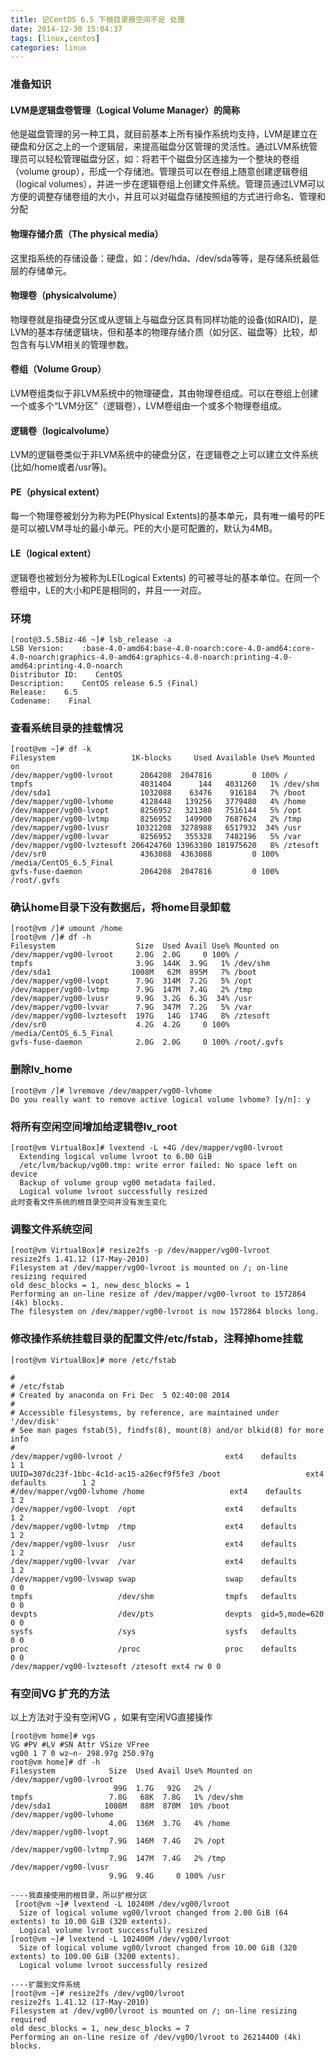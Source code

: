 ```yaml
---
title: 记CentOS 6.5 下根目录报空间不足 处理
date: 2014-12-30 15:04:37
tags: [linux,centos]
categories: linux
---
```

### 准备知识
#### LVM是逻辑盘卷管理（Logical Volume Manager）的简称
他是磁盘管理的另一种工具，就目前基本上所有操作系统均支持，LVM是建立在硬盘和分区之上的一个逻辑层，来提高磁盘分区管理的灵活性。通过LVM系统管理员可以轻松管理磁盘分区，如：将若干个磁盘分区连接为一个整块的卷组（volume group），形成一个存储池。管理员可以在卷组上随意创建逻辑卷组（logical volumes），并进一步在逻辑卷组上创建文件系统。管理员通过LVM可以方便的调整存储卷组的大小，并且可以对磁盘存储按照组的方式进行命名、管理和分配

#### 物理存储介质（The physical media）
这里指系统的存储设备：硬盘，如：/dev/hda、/dev/sda等等，是存储系统最低层的存储单元。
#### 物理卷（physicalvolume）
物理卷就是指硬盘分区或从逻辑上与磁盘分区具有同样功能的设备(如RAID)，是LVM的基本存储逻辑块，但和基本的物理存储介质（如分区、磁盘等）比较，却包含有与LVM相关的管理参数。
#### 卷组（Volume Group）
LVM卷组类似于非LVM系统中的物理硬盘，其由物理卷组成。可以在卷组上创建一个或多个“LVM分区”（逻辑卷），LVM卷组由一个或多个物理卷组成。
#### 逻辑卷（logicalvolume）
LVM的逻辑卷类似于非LVM系统中的硬盘分区，在逻辑卷之上可以建立文件系统(比如/home或者/usr等)。
#### PE（physical extent）
每一个物理卷被划分为称为PE(Physical Extents)的基本单元，具有唯一编号的PE是可以被LVM寻址的最小单元。PE的大小是可配置的，默认为4MB。
#### LE（logical extent）
逻辑卷也被划分为被称为LE(Logical Extents) 的可被寻址的基本单位。在同一个卷组中，LE的大小和PE是相同的，并且一一对应。

### 环境
```
[root@3.5.5Biz-46 ~]# lsb_release -a
LSB Version:    :base-4.0-amd64:base-4.0-noarch:core-4.0-amd64:core-4.0-noarch:graphics-4.0-amd64:graphics-4.0-noarch:printing-4.0-amd64:printing-4.0-noarch
Distributor ID:    CentOS
Description:    CentOS release 6.5 (Final)
Release:    6.5
Codename:    Final
```

### 查看系统目录的挂载情况
```
[root@vm ~]# df -k
Filesystem                 1K-blocks     Used Available Use% Mounted on
/dev/mapper/vg00-lvroot      2064208  2047816         0 100% /
tmpfs                        4031404      144   4031260   1% /dev/shm
/dev/sda1                    1032088    63476    916184   7% /boot
/dev/mapper/vg00-lvhome      4128448   139256   3779480   4% /home
/dev/mapper/vg00-lvopt       8256952   321380   7516144   5% /opt
/dev/mapper/vg00-lvtmp       8256952   149900   7687624   2% /tmp
/dev/mapper/vg00-lvusr      10321208  3278988   6517932  34% /usr
/dev/mapper/vg00-lvvar       8256952   355328   7482196   5% /var
/dev/mapper/vg00-lvztesoft 206424760 13963380 181975620   8% /ztesoft
/dev/sr0                     4363088  4363088         0 100% /media/CentOS_6.5_Final
gvfs-fuse-daemon             2064208  2047816         0 100% /root/.gvfs
```
### 确认home目录下没有数据后，将home目录卸载
```
[root@vm /]# umount /home
[root@vm /]# df -h
Filesystem                  Size  Used Avail Use% Mounted on
/dev/mapper/vg00-lvroot     2.0G  2.0G     0 100% /
tmpfs                       3.9G  144K  3.9G   1% /dev/shm
/dev/sda1                  1008M   62M  895M   7% /boot
/dev/mapper/vg00-lvopt      7.9G  314M  7.2G   5% /opt
/dev/mapper/vg00-lvtmp      7.9G  147M  7.4G   2% /tmp
/dev/mapper/vg00-lvusr      9.9G  3.2G  6.3G  34% /usr
/dev/mapper/vg00-lvvar      7.9G  347M  7.2G   5% /var
/dev/mapper/vg00-lvztesoft  197G   14G  174G   8% /ztesoft
/dev/sr0                    4.2G  4.2G     0 100% /media/CentOS_6.5_Final
gvfs-fuse-daemon            2.0G  2.0G     0 100% /root/.gvfs
```

### 删除lv_home
```
[root@vm /]# lvremove /dev/mapper/vg00-lvhome
Do you really want to remove active logical volume lvhome? [y/n]: y
```
### 将所有空闲空间增加给逻辑卷lv_root
```
[root@vm VirtualBox]# lvextend -L +4G /dev/mapper/vg00-lvroot
  Extending logical volume lvroot to 6.00 GiB
  /etc/lvm/backup/vg00.tmp: write error failed: No space left on device
  Backup of volume group vg00 metadata failed.
  Logical volume lvroot successfully resized
此时查看文件系统的根目录空间并没有发生变化
```
### 调整文件系统空间
```
[root@vm VirtualBox]# resize2fs -p /dev/mapper/vg00-lvroot
resize2fs 1.41.12 (17-May-2010)
Filesystem at /dev/mapper/vg00-lvroot is mounted on /; on-line resizing required
old desc_blocks = 1, new_desc_blocks = 1
Performing an on-line resize of /dev/mapper/vg00-lvroot to 1572864 (4k) blocks.
The filesystem on /dev/mapper/vg00-lvroot is now 1572864 blocks long.
```

### 修改操作系统挂载目录的配置文件/etc/fstab，注释掉home挂载
```
[root@vm VirtualBox]# more /etc/fstab

#
# /etc/fstab
# Created by anaconda on Fri Dec  5 02:40:08 2014
#
# Accessible filesystems, by reference, are maintained under '/dev/disk'
# See man pages fstab(5), findfs(8), mount(8) and/or blkid(8) for more info
#
/dev/mapper/vg00-lvroot /                       ext4    defaults        1 1
UUID=307dc23f-1bbc-4c1d-ac15-a26ecf9f5fe3 /boot                   ext4    defaults        1 2
#/dev/mapper/vg00-lvhome /home                   ext4    defaults        1 2
/dev/mapper/vg00-lvopt  /opt                    ext4    defaults        1 2
/dev/mapper/vg00-lvtmp  /tmp                    ext4    defaults        1 2
/dev/mapper/vg00-lvusr  /usr                    ext4    defaults        1 2
/dev/mapper/vg00-lvvar  /var                    ext4    defaults        1 2
/dev/mapper/vg00-lvswap swap                    swap    defaults        0 0
tmpfs                   /dev/shm                tmpfs   defaults        0 0
devpts                  /dev/pts                devpts  gid=5,mode=620  0 0
sysfs                   /sys                    sysfs   defaults        0 0
proc                    /proc                   proc    defaults        0 0
/dev/mapper/vg00-lvztesoft /ztesoft ext4 rw 0 0
```
### 有空间VG 扩充的方法
以上方法对于没有空闲VG ，如果有空闲VG直接操作
```
[root@vm home]# vgs
VG #PV #LV #SN Attr VSize VFree
vg00 1 7 0 wz—n- 298.97g 250.97g
root@vm home]# df -h
Filesystem            Size  Used Avail Use% Mounted on
/dev/mapper/vg00-lvroot
                       99G  1.7G   92G   2% /
tmpfs                 7.8G   68K  7.8G   1% /dev/shm
/dev/sda1            1008M   88M  870M  10% /boot
/dev/mapper/vg00-lvhome
                      4.0G  136M  3.7G   4% /home
/dev/mapper/vg00-lvopt
                      7.9G  146M  7.4G   2% /opt
/dev/mapper/vg00-lvtmp
                      7.9G  147M  7.4G   2% /tmp
/dev/mapper/vg00-lvusr
                      9.9G  9.4G     0 100% /usr

----我直接使用的根目录，所以扩根分区
 [root@vm ~]# lvextend -L 10240M /dev/vg00/lvroot
  Size of logical volume vg00/lvroot changed from 2.00 GiB (64 extents) to 10.00 GiB (320 extents).
  Logical volume lvroot successfully resized
[root@vm ~]# lvextend -L 102400M /dev/vg00/lvroot
  Size of logical volume vg00/lvroot changed from 10.00 GiB (320 extents) to 100.00 GiB (3200 extents).
  Logical volume lvroot successfully resized

----扩展到文件系统
[root@vm ~]# resize2fs /dev/vg00/lvroot
resize2fs 1.41.12 (17-May-2010)
Filesystem at /dev/vg00/lvroot is mounted on /; on-line resizing required
old desc_blocks = 1, new_desc_blocks = 7
Performing an on-line resize of /dev/vg00/lvroot to 26214400 (4k) blocks.
```
